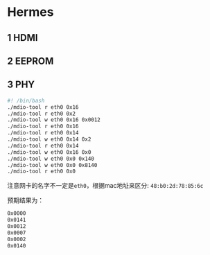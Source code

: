 # Hermes 

## 1 HDMI

## 2 EEPROM

## 3 PHY

```sh
#! /bin/bash
./mdio-tool r eth0 0x16
./mdio-tool r eth0 0x2
./mdio-tool w eth0 0x16 0x0012
./mdio-tool r eth0 0x16
./mdio-tool r eth0 0x14
./mdio-tool w eth0 0x14 0x2
./mdio-tool r eth0 0x14
./mdio-tool w eth0 0x16 0x0
./mdio-tool w eth0 0x0 0x140
./mdio-tool w eth0 0x0 0x8140
./mdio-tool r eth0 0x0
```

注意网卡的名字不一定是`eth0`，根据mac地址来区分: `48:b0:2d:78:85:6c`

预期结果为：
```sh
0x0000
0x0141
0x0012
0x0007
0x0002
0x0140
```